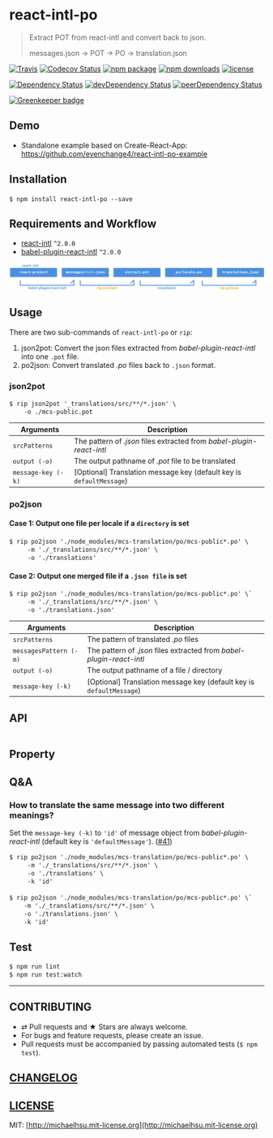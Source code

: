 # react-intl-po

> Extract POT from react-intl and convert back to json.
>
> messages.json → POT → PO → translation.json

[![Travis][build-badge]][build] [![Codecov Status][codecov-badge]][codecov] [![npm package][npm-badge]][npm] [![npm downloads][npm-downloads]][npm] [![license][license-badge]][license]

[![Dependency Status][dependency-badge]][dependency] [![devDependency Status][devDependency-badge]][devDependency] [![peerDependency Status][peerDependency-badge]][peerDependency]

[build-badge]: https://img.shields.io/travis/evenchange4/react-intl-po/master.svg?style=flat-square
[build]: https://travis-ci.org/evenchange4/react-intl-po

[npm-badge]: https://img.shields.io/npm/v/react-intl-po.svg?style=flat-square
[npm]: https://www.npmjs.org/package/react-intl-po

[codecov-badge]: https://img.shields.io/codecov/c/github/evenchange4/react-intl-po.svg?style=flat-square
[codecov]: https://codecov.io/github/evenchange4/react-intl-po?branch=master

[npm-downloads]: https://img.shields.io/npm/dt/react-intl-po.svg?style=flat-square

[license-badge]: https://img.shields.io/npm/l/react-intl-po.svg?style=flat-square
[license]: http://michaelhsu.mit-license.org/

[dependency-badge]: https://david-dm.org/evenchange4/react-intl-po.svg?style=flat-square
[dependency]: https://david-dm.org/evenchange4/react-intl-po
[devDependency-badge]: https://david-dm.org/evenchange4/react-intl-po/dev-status.svg?style=flat-square
[devDependency]: https://david-dm.org/evenchange4/react-intl-po#info=devDependencies
[peerDependency-badge]: https://david-dm.org/evenchange4/react-intl-po/peer-status.svg?style=flat-square
[peerDependency]: https://david-dm.org/evenchange4/react-intl-po#info=peerDependencies
[![Greenkeeper badge](https://badges.greenkeeper.io/evenchange4/react-intl-po.svg)](https://greenkeeper.io/)

## Demo

- Standalone example based on Create-React-App: https://github.com/evenchange4/react-intl-po-example

## Installation

```console
$ npm install react-intl-po --save
```

## Requirements and Workflow

- [react-intl](https://github.com/yahoo/react-intl) `^2.0.0`
- [babel-plugin-react-intl](https://github.com/yahoo/babel-plugin-react-intl) `^2.0.0`

![RIP Workflow](./docs/workflow.png)


## Usage

There are two sub-commands of `react-intl-po` or `rip`:

1. json2pot: Convert the json files extracted from *babel-plugin-react-intl* into one `.pot` file.
2. po2json: Convert translated *.po* files back to `.json` format.

### json2pot

```
$ rip json2pot '_translations/src/**/*.json' \
    -o ./mcs-public.pot
```

| **Arguments**      |  **Description**                                                       |
| ------------------ | ---------------------------------------------------------------------- |
| `srcPatterns`      |  The pattern of *.json* files extracted from *babel-plugin-react-intl* |
| `output (-o)`      |  The output pathname of *.pot* file to be translated                   |
| `message-key (-k)` |  [Optional] Translation message key (default key is `defaultMessage`)  |

### po2json

#### Case 1: Output one file per locale if a `directory` is set

```
$ rip po2json './node_modules/mcs-translation/po/mcs-public*.po' \
     -m './_translations/src/**/*.json' \
     -o './translations'
```

#### Case 2: Output one merged file if a `.json file` is set

```
$ rip po2json './node_modules/mcs-translation/po/mcs-public*.po' \`
     -m './_translations/src/**/*.json' \
     -o './translations.json'
```

| **Arguments**          |  **Description**                                                       |
| ---------------------- | ---------------------------------------------------------------------- |
| `srcPatterns`          |  The pattern of translated *.po* files                                 |
| `messagesPattern (-m)` |  The pattern of *.json* files extracted from *babel-plugin-react-intl* |
| `output (-o)`          |  The output pathname of a file / directory                             |
| `message-key (-k)`     |  [Optional] Translation message key (default key is `defaultMessage`)  |


## API

```
```

## Property

## Q&A

### How to translate the same message into two different meanings?

Set the `message-key (-k)` to `'id'` of message object from *babel-plugin-react-intl* (default key is `'defaultMessage'`). ([#41](https://github.com/evenchange4/react-intl-po/pull/41))

```
$ rip po2json './node_modules/mcs-translation/po/mcs-public*.po' \
     -m './_translations/src/**/*.json' \
     -o './translations' \
     -k 'id'

$ rip po2json './node_modules/mcs-translation/po/mcs-public*.po' \`
    -m './_translations/src/**/*.json' \
    -o './translations.json' \
    -k 'id'
```

## Test

```
$ npm run lint
$ npm run test:watch
```

---

## CONTRIBUTING

* ⇄ Pull requests and ★ Stars are always welcome.
* For bugs and feature requests, please create an issue.
* Pull requests must be accompanied by passing automated tests (`$ npm test`).

## [CHANGELOG](CHANGELOG.md)

## [LICENSE](LICENSE)

MIT: [http://michaelhsu.mit-license.org](http://michaelhsu.mit-license.org)
